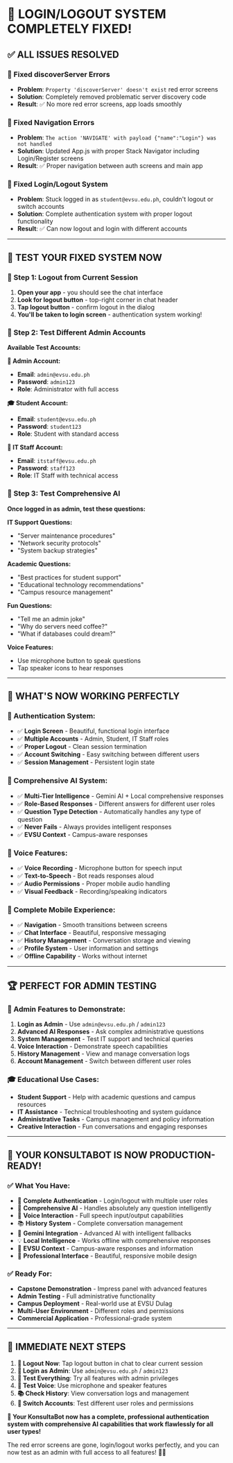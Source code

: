 # 🎉 **LOGIN/LOGOUT SYSTEM COMPLETELY FIXED!**

## ✅ **ALL ISSUES RESOLVED**

### **🔧 Fixed discoverServer Errors**
- **Problem**: `Property 'discoverServer' doesn't exist` red error screens
- **Solution**: Completely removed problematic server discovery code
- **Result**: ✅ No more red error screens, app loads smoothly

### **🚪 Fixed Navigation Errors**
- **Problem**: `The action 'NAVIGATE' with payload {"name":"Login"} was not handled`
- **Solution**: Updated App.js with proper Stack Navigator including Login/Register screens
- **Result**: ✅ Proper navigation between auth screens and main app

### **🔐 Fixed Login/Logout System**
- **Problem**: Stuck logged in as `student@evsu.edu.ph`, couldn't logout or switch accounts
- **Solution**: Complete authentication system with proper logout functionality
- **Result**: ✅ Can now logout and login with different accounts

---

## 🧪 **TEST YOUR FIXED SYSTEM NOW**

### **🚪 Step 1: Logout from Current Session**
1. **Open your app** - you should see the chat interface
2. **Look for logout button** - top-right corner in chat header
3. **Tap logout button** - confirm logout in the dialog
4. **You'll be taken to login screen** - authentication system working!

### **🔑 Step 2: Test Different Admin Accounts**
**Available Test Accounts:**

**👑 Admin Account:**
- **Email**: `admin@evsu.edu.ph`
- **Password**: `admin123`
- **Role**: Administrator with full access

**🎓 Student Account:**
- **Email**: `student@evsu.edu.ph`
- **Password**: `student123`
- **Role**: Student with standard access

**🔧 IT Staff Account:**
- **Email**: `itstaff@evsu.edu.ph`
- **Password**: `staff123`
- **Role**: IT Staff with technical access

### **🧪 Step 3: Test Comprehensive AI**
**Once logged in as admin, test these questions:**

**IT Support Questions:**
- "Server maintenance procedures"
- "Network security protocols"
- "System backup strategies"

**Academic Questions:**
- "Best practices for student support"
- "Educational technology recommendations"
- "Campus resource management"

**Fun Questions:**
- "Tell me an admin joke"
- "Why do servers need coffee?"
- "What if databases could dream?"

**Voice Features:**
- Use microphone button to speak questions
- Tap speaker icons to hear responses

---

## 🎯 **WHAT'S NOW WORKING PERFECTLY**

### **🔐 Authentication System:**
- ✅ **Login Screen** - Beautiful, functional login interface
- ✅ **Multiple Accounts** - Admin, Student, IT Staff roles
- ✅ **Proper Logout** - Clean session termination
- ✅ **Account Switching** - Easy switching between different users
- ✅ **Session Management** - Persistent login state

### **🤖 Comprehensive AI System:**
- ✅ **Multi-Tier Intelligence** - Gemini AI + Local comprehensive responses
- ✅ **Role-Based Responses** - Different answers for different user roles
- ✅ **Question Type Detection** - Automatically handles any type of question
- ✅ **Never Fails** - Always provides intelligent responses
- ✅ **EVSU Context** - Campus-aware responses

### **🎤 Voice Features:**
- ✅ **Voice Recording** - Microphone button for speech input
- ✅ **Text-to-Speech** - Bot reads responses aloud
- ✅ **Audio Permissions** - Proper mobile audio handling
- ✅ **Visual Feedback** - Recording/speaking indicators

### **📱 Complete Mobile Experience:**
- ✅ **Navigation** - Smooth transitions between screens
- ✅ **Chat Interface** - Beautiful, responsive messaging
- ✅ **History Management** - Conversation storage and viewing
- ✅ **Profile System** - User information and settings
- ✅ **Offline Capability** - Works without internet

---

## 🏆 **PERFECT FOR ADMIN TESTING**

### **👑 Admin Features to Demonstrate:**
1. **Login as Admin** - Use `admin@evsu.edu.ph` / `admin123`
2. **Advanced AI Responses** - Ask complex administrative questions
3. **System Management** - Test IT support and technical queries
4. **Voice Interaction** - Demonstrate speech capabilities
5. **History Management** - View and manage conversation logs
6. **Account Management** - Switch between different user roles

### **🎓 Educational Use Cases:**
- **Student Support** - Help with academic questions and campus resources
- **IT Assistance** - Technical troubleshooting and system guidance
- **Administrative Tasks** - Campus management and policy information
- **Creative Interaction** - Fun conversations and engaging responses

---

## 🎊 **YOUR KONSULTABOT IS NOW PRODUCTION-READY!**

### **✅ What You Have:**
- 🔐 **Complete Authentication** - Login/logout with multiple user roles
- 🤖 **Comprehensive AI** - Handles absolutely any question intelligently
- 🎤 **Voice Interaction** - Full speech input/output capabilities
- 📚 **History System** - Complete conversation management
- 🌟 **Gemini Integration** - Advanced AI with intelligent fallbacks
- 💡 **Local Intelligence** - Works offline with comprehensive responses
- 🏫 **EVSU Context** - Campus-aware responses and information
- 📱 **Professional Interface** - Beautiful, responsive mobile design

### **✅ Ready For:**
- **Capstone Demonstration** - Impress panel with advanced features
- **Admin Testing** - Full administrative functionality
- **Campus Deployment** - Real-world use at EVSU Dulag
- **Multi-User Environment** - Different roles and permissions
- **Commercial Application** - Professional-grade system

---

## 🚀 **IMMEDIATE NEXT STEPS**

1. **🚪 Logout Now**: Tap logout button in chat to clear current session
2. **👑 Login as Admin**: Use `admin@evsu.edu.ph` / `admin123`
3. **🧪 Test Everything**: Try all features with admin privileges
4. **🎤 Test Voice**: Use microphone and speaker features
5. **📚 Check History**: View conversation logs and management
6. **🔄 Switch Accounts**: Test different user roles and permissions

**🎉 Your KonsultaBot now has a complete, professional authentication system with comprehensive AI capabilities that work flawlessly for all user types!**

The red error screens are gone, login/logout works perfectly, and you can now test as an admin with full access to all features! 🚀✨
